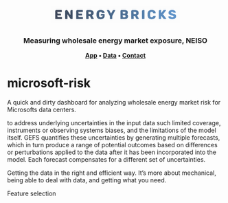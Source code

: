 <h1 align="center">
	<img
		width="300"
		alt="The Lounge"
		src="assets/visuals/logoo.png">
</h1>

<h3 align="center">
	Measuring wholesale energy market exposure, NEISO
</h3>

<p align="center">
	<strong>
		<a href="https://m.roeck-us.net">App</a>
		•
		<a href="https://www.iso-ne.com/isoexpress/web/charts">Data</a>
		•
		<a href="">Contact</a>
	</strong>
</p>


# microsoft-risk
A quick and dirty dashboard for analyzing wholesale energy market risk for Microsofts data centers.





to address underlying uncertainties in the input data such limited coverage, instruments or observing systems biases, and the limitations of the model itself. GEFS quantifies these uncertainties by generating multiple forecasts, which in turn produce a range of potential outcomes based on differences or perturbations applied to the data after it has been incorporated into the model. Each forecast compensates for a different set of uncertainties.


Getting the data in the right and efficient way. It’s more about mechanical, being able to deal with data, and getting what you need.


Feature selection